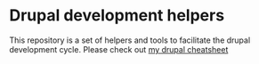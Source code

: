 # Drupal development helpers
This repository is a set of helpers and tools to facilitate the drupal development cycle.
Please check out [my drupal cheatsheet](/drupal.cheatsheet.md)
